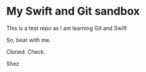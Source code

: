 # My Swift and Git sandbox
This is a test repo as I am learning Git and Swift

So, bear with me.

Cloned. Check.

Shez

